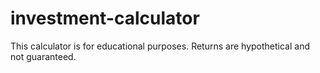 # investment-calculator
This calculator is for educational purposes. Returns are hypothetical and not guaranteed.
